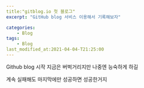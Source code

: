 ```yaml
---
title:"gitblog.io 첫 블로그"
excerpt: "GitHub blog 서비스 이용해서 기록해보자"

categories:
	- Blog
tags:
	- Blog
last_modified_at:2021-04-04-T21:25:00
---
```


Github blog 시작
지금은 버벅거리지만 나중엔 능숙하게 하길

계속 실패해도 마지막에만 성공하면 성공한거지


